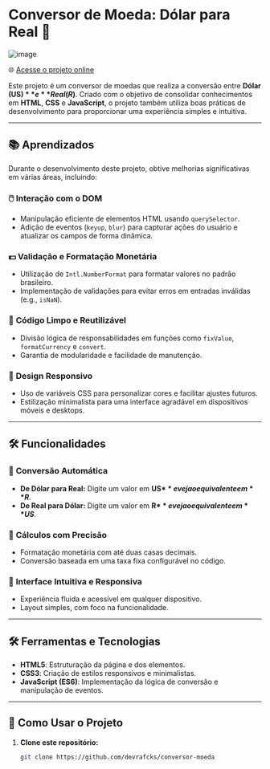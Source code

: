 # Conversor de Moeda: Dólar para Real 💱


![image](https://github.com/user-attachments/assets/27e7f0b7-230e-489e-87db-6c089c216002)


🌐 [Acesse o projeto online](https://conversor-de-moeda-acpicydmm-rafcksdevs-projects.vercel.app)

Este projeto é um conversor de moedas que realiza a conversão entre **Dólar (US$)** e **Real (R$)**. Criado com o objetivo de consolidar conhecimentos em **HTML**, **CSS** e **JavaScript**, o projeto também utiliza boas práticas de desenvolvimento para proporcionar uma experiência simples e intuitiva.

---

## 📚 Aprendizados

Durante o desenvolvimento deste projeto, obtive melhorias significativas em várias áreas, incluindo:

### 🖱️ **Interação com o DOM**
- Manipulação eficiente de elementos HTML usando `querySelector`.
- Adição de eventos (`keyup`, `blur`) para capturar ações do usuário e atualizar os campos de forma dinâmica.

### 💵 **Validação e Formatação Monetária**
- Utilização de `Intl.NumberFormat` para formatar valores no padrão brasileiro.
- Implementação de validações para evitar erros em entradas inválidas (e.g., `isNaN`).

### 🧹 **Código Limpo e Reutilizável**
- Divisão lógica de responsabilidades em funções como `fixValue`, `formatCurrency` e `convert`.
- Garantia de modularidade e facilidade de manutenção.

### 📱 **Design Responsivo**
- Uso de variáveis CSS para personalizar cores e facilitar ajustes futuros.
- Estilização minimalista para uma interface agradável em dispositivos móveis e desktops.

---

## 🛠️ Funcionalidades

### 🔄 **Conversão Automática**
- **De Dólar para Real:** Digite um valor em **US$** e veja o equivalente em **R$**.
- **De Real para Dólar:** Digite um valor em **R$** e veja o equivalente em **US$**.

### 🧮 **Cálculos com Precisão**
- Formatação monetária com até duas casas decimais.
- Conversão baseada em uma taxa fixa configurável no código.

### 🎨 **Interface Intuitiva e Responsiva**
- Experiência fluida e acessível em qualquer dispositivo.
- Layout simples, com foco na funcionalidade.

---

## 🛠️ Ferramentas e Tecnologias

- **HTML5**: Estruturação da página e dos elementos.
- **CSS3**: Criação de estilos responsivos e minimalistas.
- **JavaScript (ES6)**: Implementação da lógica de conversão e manipulação de eventos.

---

## 🚀 Como Usar o Projeto

1. **Clone este repositório:**
   ```bash
   git clone https://github.com/devrafcks/conversor-moeda
